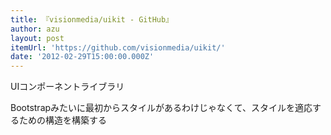 ```yaml
---
title: 『visionmedia/uikit - GitHub』
author: azu
layout: post
itemUrl: 'https://github.com/visionmedia/uikit/'
date: '2012-02-29T15:00:00.000Z'
---
```

UIコンポーネントライブラリ

Bootstrapみたいに最初からスタイルがあるわけじゃなくて、スタイルを適応するための構造を構築する
